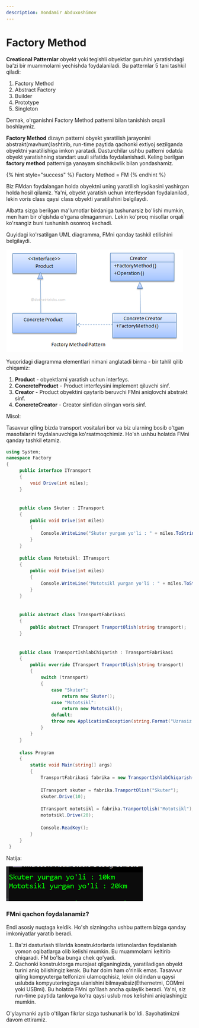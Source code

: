 ```yaml
---
description: Xondamir Abduxoshimov
---
```


# Factory Method

**Creational Patternlar** obyekt yoki tegishli obyektlar guruhini yaratishdagi ba'zi bir muammolarni yechishda foydalaniladi. Bu patternlar 5 tani tashkil qiladi:

1. Factory Method
2. Abstract Factory
3. Builder
4. Prototype
5. Singleton

Demak, o'rganishni Factory Method patterni bilan tanishish orqali boshlaymiz.&#x20;

**Factory Method** dizayn patterni obyekt yaratilish jarayonini abstrakt(mavhum)lashtirib, run-time paytida qachonki extiyoj sezilganda obyektni yaratilishiga imkon yaratadi. Dasturchilar ushbu patterni odatda obyekt yaratishning standart usuli sifatida foydalanishadi. Keling berilgan **factory method** patterniga yanayam sinchikovlik bilan yondashamiz.&#x20;

{% hint style="success" %}
Factory Method = FM
{% endhint %}

Biz FMdan foydalangan holda obyektni uning yaratilish logikasini yashirgan holda hosil qilamiz. Ya'ni, obyekt yaratish uchun interfeysdan foydalaniladi, lekin voris class qaysi class obyekti yaratilishini belgilaydi.&#x20;

Albatta sizga berilgan ma'lumotlar birdaniga tushunarsiz bo'lishi mumkin, men ham bir o'qishda o'rgana olmaganman. Lekin ko'proq misollar orqali ko'rsangiz buni tushunish osonroq kechadi.

Quyidagi ko'rsatilgan UML diagramma, FMni qanday tashkil etilishini belgilaydi.

![](<../../../../.gitbook/assets/image (13).png>)

Yuqoridagi diagramma elementlari nimani anglatadi birma - bir tahlil qilib chiqamiz:

1. **Product** -  obyektlarni yaratish uchun interfeys.
2. **ConcreteProduct** - Product interfeysini implement qiluvchi sinf.
3. **Creator** - Product obyektini qaytarib beruvchi FMni aniqlovchi abstrakt sinf.
4. **ConcreteCreator** - Creator sinfidan olingan voris sinf.

Misol:

Tasavvur qiling bizda transport vositalari bor va biz ularning bosib o'tgan masofalarini foydalanuvchiga ko'rsatmoqchimiz. Ho'sh ushbu holatda FMni qanday tashkil etamiz.

```csharp
using System;
namespace Factory
{
     public interface ITransport
     {
         void Drive(int miles);
     }


     public class Skuter : ITransport
     {
         public void Drive(int miles)
         {
             Console.WriteLine("Skuter yurgan yo'li : " + miles.ToString() + "km");
         }
     }

     public class Mototsikl: ITransport
     {
         public void Drive(int miles)
         {
             Console.WriteLine("Mototsikl yurgan yo'li : " + miles.ToString() + "km");
         }
     }


     public abstract class TransportFabrikasi
     {
         public abstract ITransport TranportOlish(string transport);    
     }


     public class TransportIshlabChiqarish : TransportFabrikasi
     {
         public override ITransport TranportOlish(string transport)
         {
             switch (transport)
             {
                 case "Skuter":
                     return new Skuter();
                 case "Mototsikl":
                     return new Mototsikl();
                 default:
                 throw new ApplicationException(string.Format("Uzrasiz akasi '{0}' transportini biz ishlab chiqolmimiz", transport));
             }
         }
     }
     
     class Program
     {
         static void Main(string[] args)
         {
             TransportFabrikasi fabrika = new TransportIshlabChiqarish();
            
             ITransport skuter = fabrika.TranportOlish("Skuter");
             skuter.Drive(10);
            
             ITransport mototsikl = fabrika.TranportOlish("Mototsikl");
             mototsikl.Drive(20);
            
             Console.ReadKey();        
         }
     }
 }
```

Natija:

![](<../../../../.gitbook/assets/image (7) (1) (1) (1).png>)

### FMni qachon foydalanamiz?

Endi asosiy nuqtaga keldik. Ho'sh sizningcha ushbu pattern bizga qanday imkoniyatlar yaratib beradi.

1. Ba'zi dasturlash tillarida konstruktorlarda istisnolardan foydalanish yomon oqibatlarga olib kelishi mumkin. Bu muammolarni keltirib chiqaradi. FM bo'lsa bunga chek qo'yadi.&#x20;
2. Qachonki konstruktorga murojaat qilganingizda, yaratiladigan obyekt turini aniq bilishingiz kerak. Bu har doim ham o'rinlik emas. Tasavvur qiling kompyuterga telfonizni ulamoqchisiz, lekin oldindan u qaysi uslubda kompyuteringizga ulanishini bilmayabsiz(Ethernetmi, COMmi yoki USBmi). Bu holatda FMni qo'llash ancha qulaylik beradi. Ya'ni, siz run-time paytida tanlovga ko'ra qaysi uslub mos kelishini aniqlashingiz mumkin.

O'ylaymanki aytib o'tilgan fikrlar sizga tushunarlik bo'ldi. Sayohatimizni davom ettiramiz.
